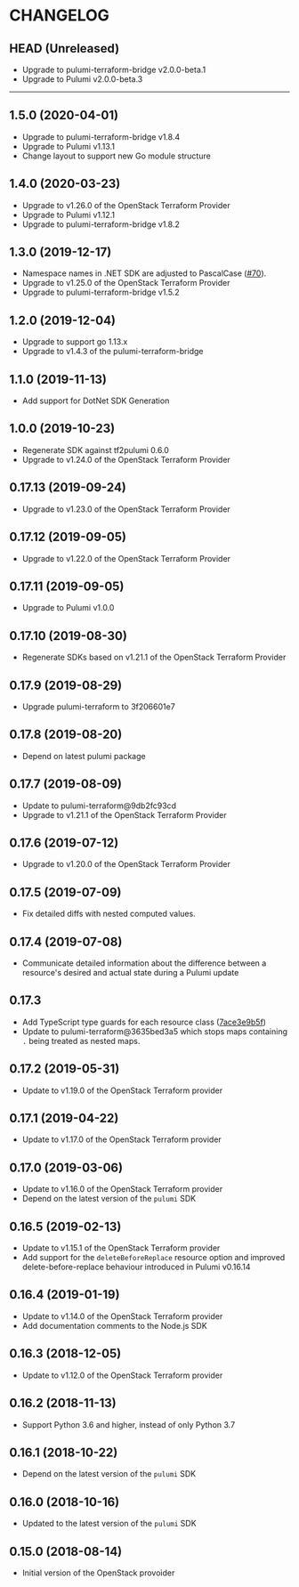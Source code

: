 CHANGELOG
=========

## HEAD (Unreleased)
- Upgrade to pulumi-terraform-bridge v2.0.0-beta.1
- Upgrade to Pulumi v2.0.0-beta.3

---
## 1.5.0 (2020-04-01)
- Upgrade to pulumi-terraform-bridge v1.8.4
- Upgrade to Pulumi v1.13.1
- Change layout to support new Go module structure

## 1.4.0 (2020-03-23)
* Upgrade to v1.26.0 of the OpenStack Terraform Provider
* Upgrade to Pulumi v1.12.1
* Upgrade to pulumi-terraform-bridge v1.8.2

## 1.3.0 (2019-12-17)
* Namespace names in .NET SDK are adjusted to PascalCase
([#70](https://github.com/pulumi/pulumi-openstack/pull/70)).
* Upgrade to v1.25.0 of the OpenStack Terraform Provider
* Upgrade to pulumi-terraform-bridge v1.5.2

## 1.2.0 (2019-12-04)
* Upgrade to support go 1.13.x
* Upgrade to v1.4.3 of the pulumi-terraform-bridge

## 1.1.0 (2019-11-13)
* Add support for DotNet SDK Generation

## 1.0.0 (2019-10-23)
* Regenerate SDK against tf2pulumi 0.6.0
* Upgrade to v1.24.0 of the OpenStack Terraform Provider

## 0.17.13 (2019-09-24)
* Upgrade to v1.23.0 of the OpenStack Terraform Provider

## 0.17.12 (2019-09-05)
* Upgrade to v1.22.0 of the OpenStack Terraform Provider

## 0.17.11 (2019-09-05)
* Upgrade to Pulumi v1.0.0

## 0.17.10 (2019-08-30)
* Regenerate SDKs based on v1.21.1 of the OpenStack Terraform Provider

## 0.17.9 (2019-08-29)
* Upgrade pulumi-terraform to 3f206601e7

## 0.17.8 (2019-08-20)
* Depend on latest pulumi package

## 0.17.7 (2019-08-09)
* Update to pulumi-terraform@9db2fc93cd
* Upgrade to v1.21.1 of the OpenStack Terraform Provider

## 0.17.6 (2019-07-12)
* Upgrade to v1.20.0 of the OpenStack Terraform Provider

## 0.17.5 (2019-07-09)
* Fix detailed diffs with nested computed values.

## 0.17.4 (2019-07-08)
* Communicate detailed information about the difference between a resource's desired and actual state during a Pulumi update

## 0.17.3
* Add TypeScript type guards for each resource class ([7ace3e9b5f](https://github.com/pulumi/pulumi-terraform/commit/7ace3e9b5f2dcd4692b029ba4b80360582d7949a))
* Update to pulumi-terraform@3635bed3a5 which stops maps containing `.` being treated as nested maps.

## 0.17.2 (2019-05-31)
* Update to v1.19.0 of the OpenStack Terraform provider

## 0.17.1 (2019-04-22)
* Update to v1.17.0 of the OpenStack Terraform provider

## 0.17.0 (2019-03-06)
* Update to v1.16.0 of the OpenStack Terraform provider
* Depend on the latest version of the `pulumi` SDK

## 0.16.5 (2019-02-13)
* Update to v1.15.1 of the OpenStack Terraform provider
* Add support for the `deleteBeforeReplace` resource option and improved delete-before-replace behaviour introduced in Pulumi v0.16.14

## 0.16.4 (2019-01-19)
* Update to v1.14.0 of the OpenStack Terraform provider
* Add documentation comments to the Node.js SDK

## 0.16.3 (2018-12-05)
* Update to v1.12.0 of the OpenStack Terraform provider

## 0.16.2 (2018-11-13)
* Support Python 3.6 and higher, instead of only Python 3.7

## 0.16.1 (2018-10-22)
* Depend on the latest version of the `pulumi` SDK

## 0.16.0 (2018-10-16)
* Updated to the latest version of the `pulumi` SDK

## 0.15.0 (2018-08-14)
* Initial version of the OpenStack provoider
